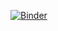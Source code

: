 [![Binder](https://mybinder.org/badge_logo.svg)](https://mybinder.org/v2/gh/jeradmelgard/V3_CAPM/main?labpath=GIT_CAPM+%281%29+%282%29.ipynb)
